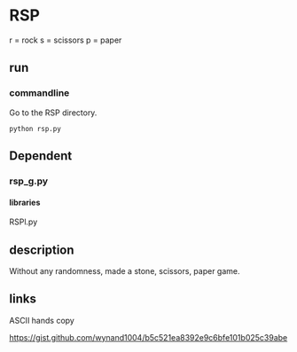 # RSP
r = rock
s = scissors
p = paper
## run
### commandline
Go to the RSP directory.
```
python rsp.py
```
## Dependent
### rsp_g.py
#### libraries
RSPl.py
## description
Without any randomness, made a stone, scissors, paper game.
## links
<p>ASCII hands copy<p>
<a href="https://gist.github.com/wynand1004/b5c521ea8392e9c6bfe101b025c39abe">https://gist.github.com/wynand1004/b5c521ea8392e9c6bfe101b025c39abe</a>
